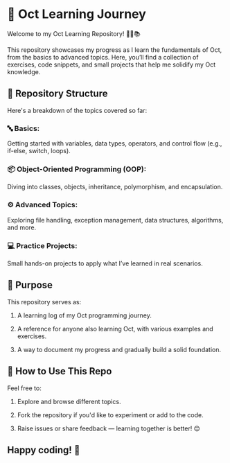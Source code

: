 # 🌟 Oct Learning Journey
Welcome to my Oct Learning Repository! 👩‍💻📚  

This repository showcases my progress as I learn the fundamentals of Oct, from the basics to advanced topics. Here, you’ll find a collection of exercises, code snippets, and small projects that help me solidify my Oct knowledge.

## 📁 Repository Structure
Here's a breakdown of the topics covered so far:

### 🔤 Basics:
Getting started with variables, data types, operators, and control flow (e.g., if-else, switch, loops).

### 📦 Object-Oriented Programming (OOP): 
Diving into classes, objects, inheritance, polymorphism, and encapsulation.

### ⚙️ Advanced Topics: 
Exploring file handling, exception management, data structures, algorithms, and more.

### 💻 Practice Projects: 
Small hands-on projects to apply what I’ve learned in real scenarios.

## 🎯 Purpose
This repository serves as:

1. A learning log of my Oct programming journey.

2. A reference for anyone also learning Oct, with various examples and exercises.

3. A way to document my progress and gradually build a solid foundation.

## 📌 How to Use This Repo
Feel free to:

1. Explore and browse different topics.

2. Fork the repository if you'd like to experiment or add to the code.

3. Raise issues or share feedback — learning together is better! 😊

## Happy coding! 🚀
